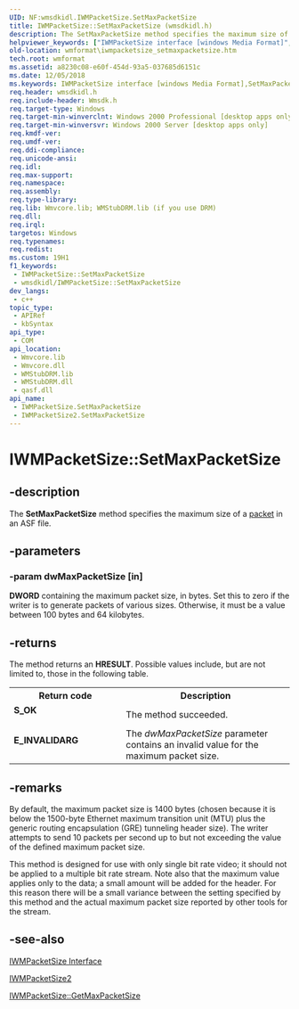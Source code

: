 ```yaml
---
UID: NF:wmsdkidl.IWMPacketSize.SetMaxPacketSize
title: IWMPacketSize::SetMaxPacketSize (wmsdkidl.h)
description: The SetMaxPacketSize method specifies the maximum size of a packet in an ASF file.
helpviewer_keywords: ["IWMPacketSize interface [windows Media Format]","SetMaxPacketSize method","IWMPacketSize.SetMaxPacketSize","IWMPacketSize2 interface [windows Media Format]","SetMaxPacketSize method","IWMPacketSize2::SetMaxPacketSize","IWMPacketSize::SetMaxPacketSize","IWMPacketSizeSetMaxPacketSize","SetMaxPacketSize","SetMaxPacketSize method [windows Media Format]","SetMaxPacketSize method [windows Media Format]","IWMPacketSize interface","SetMaxPacketSize method [windows Media Format]","IWMPacketSize2 interface","wmformat.iwmpacketsize_setmaxpacketsize","wmsdkidl/IWMPacketSize2::SetMaxPacketSize","wmsdkidl/IWMPacketSize::SetMaxPacketSize"]
old-location: wmformat\iwmpacketsize_setmaxpacketsize.htm
tech.root: wmformat
ms.assetid: a8230c08-e60f-454d-93a5-037685d6151c
ms.date: 12/05/2018
ms.keywords: IWMPacketSize interface [windows Media Format],SetMaxPacketSize method, IWMPacketSize.SetMaxPacketSize, IWMPacketSize2 interface [windows Media Format],SetMaxPacketSize method, IWMPacketSize2::SetMaxPacketSize, IWMPacketSize::SetMaxPacketSize, IWMPacketSizeSetMaxPacketSize, SetMaxPacketSize, SetMaxPacketSize method [windows Media Format], SetMaxPacketSize method [windows Media Format],IWMPacketSize interface, SetMaxPacketSize method [windows Media Format],IWMPacketSize2 interface, wmformat.iwmpacketsize_setmaxpacketsize, wmsdkidl/IWMPacketSize2::SetMaxPacketSize, wmsdkidl/IWMPacketSize::SetMaxPacketSize
req.header: wmsdkidl.h
req.include-header: Wmsdk.h
req.target-type: Windows
req.target-min-winverclnt: Windows 2000 Professional [desktop apps only],Windows Media Format 7 SDK, or later versions of the SDK
req.target-min-winversvr: Windows 2000 Server [desktop apps only]
req.kmdf-ver: 
req.umdf-ver: 
req.ddi-compliance: 
req.unicode-ansi: 
req.idl: 
req.max-support: 
req.namespace: 
req.assembly: 
req.type-library: 
req.lib: Wmvcore.lib; WMStubDRM.lib (if you use DRM)
req.dll: 
req.irql: 
targetos: Windows
req.typenames: 
req.redist: 
ms.custom: 19H1
f1_keywords:
 - IWMPacketSize::SetMaxPacketSize
 - wmsdkidl/IWMPacketSize::SetMaxPacketSize
dev_langs:
 - c++
topic_type:
 - APIRef
 - kbSyntax
api_type:
 - COM
api_location:
 - Wmvcore.lib
 - Wmvcore.dll
 - WMStubDRM.lib
 - WMStubDRM.dll
 - qasf.dll
api_name:
 - IWMPacketSize.SetMaxPacketSize
 - IWMPacketSize2.SetMaxPacketSize
---
```


# IWMPacketSize::SetMaxPacketSize


## -description

The <b>SetMaxPacketSize</b> method specifies the maximum size of a <a href="https://docs.microsoft.com/windows/desktop/wmformat/wmformat-glossary">packet</a> in an ASF file.

## -parameters

### -param dwMaxPacketSize [in]

<b>DWORD</b> containing the maximum packet size, in bytes. Set this to zero if the writer is to generate packets of various sizes. Otherwise, it must be a value between 100 bytes and 64 kilobytes.

## -returns

The method returns an <b>HRESULT</b>. Possible values include, but are not limited to, those in the following table.

<table>
<tr>
<th>Return code</th>
<th>Description</th>
</tr>
<tr>
<td width="40%">
<dl>
<dt><b>S_OK</b></dt>
</dl>
</td>
<td width="60%">
The method succeeded.

</td>
</tr>
<tr>
<td width="40%">
<dl>
<dt><b>E_INVALIDARG</b></dt>
</dl>
</td>
<td width="60%">
The <i>dwMaxPacketSize</i> parameter contains an invalid value for the maximum packet size.

</td>
</tr>
</table>

## -remarks

By default, the maximum packet size is 1400 bytes (chosen because it is below the 1500-byte Ethernet maximum transition unit (MTU) plus the generic routing encapsulation (GRE) tunneling header size). The writer attempts to send 10 packets per second up to but not exceeding the value of the defined maximum packet size.

This method is designed for use with only single bit rate video; it should not be applied to a multiple bit rate stream. Note also that the maximum value applies only to the data; a small amount will be added for the header. For this reason there will be a small variance between the setting specified by this method and the actual maximum packet size reported by other tools for the stream.

## -see-also

<a href="https://docs.microsoft.com/windows/desktop/api/wmsdkidl/nn-wmsdkidl-iwmpacketsize">IWMPacketSize Interface</a>



<a href="https://docs.microsoft.com/windows/desktop/api/wmsdkidl/nn-wmsdkidl-iwmpacketsize2">IWMPacketSize2</a>



<a href="https://docs.microsoft.com/windows/desktop/api/wmsdkidl/nf-wmsdkidl-iwmpacketsize-getmaxpacketsize">IWMPacketSize::GetMaxPacketSize</a>

